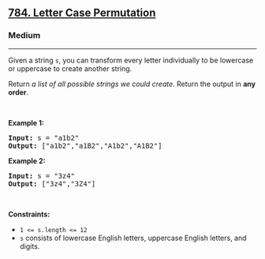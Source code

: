 <h2><a href="https://leetcode.com/problems/letter-case-permutation/">784. Letter Case Permutation</a></h2><h3>Medium</h3><hr><div><p>Given a string <code>s</code>, you&nbsp;can transform every letter individually to be lowercase or uppercase to create another string.</p>

<p>Return <em>a list of all possible strings we could create</em>. Return the output in <strong>any order</strong>.</p>

<p>&nbsp;</p>
<p><strong class="example">Example 1:</strong></p>

<pre style="position: relative;"><strong>Input:</strong> s = "a1b2"
<strong>Output:</strong> ["a1b2","a1B2","A1b2","A1B2"]
<div class="open_grepper_editor" title="Edit &amp; Save To Grepper"></div></pre>

<p><strong class="example">Example 2:</strong></p>

<pre style="position: relative;"><strong>Input:</strong> s = "3z4"
<strong>Output:</strong> ["3z4","3Z4"]
<div class="open_grepper_editor" title="Edit &amp; Save To Grepper"></div></pre>

<p>&nbsp;</p>
<p><strong>Constraints:</strong></p>

<ul>
	<li><code>1 &lt;= s.length &lt;= 12</code></li>
	<li><code>s</code> consists of lowercase English letters, uppercase English letters, and digits.</li>
</ul>
</div>